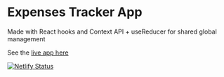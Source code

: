 # Expenses Tracker App

Made with React hooks and Context API + useReducer for shared global management

See the [live app here](https://react-xpenses-tracker.netlify.app/)

[![Netlify Status](https://api.netlify.com/api/v1/badges/6d6f4c26-5b9d-4bbe-96f9-3025b788257a/deploy-status)](https://app.netlify.com/sites/react-xpenses-tracker/deploys)

